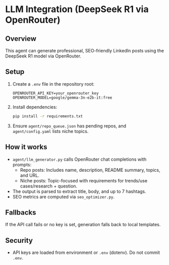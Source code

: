 # LLM Integration (DeepSeek R1 via OpenRouter)

## Overview
This agent can generate professional, SEO-friendly LinkedIn posts using the DeepSeek R1 model via OpenRouter.

## Setup
1. Create a `.env` file in the repository root:
   
   ```
   OPENROUTER_API_KEY=your_openrouter_key
   OPENROUTER_MODEL=google/gemma-3n-e2b-it:free
   ```

2. Install dependencies:
   
   ```bash
   pip install -r requirements.txt
   ```

3. Ensure `agent/repo_queue.json` has pending repos, and `agent/config.yaml` lists niche topics.

## How it works
- `agent/llm_generator.py` calls OpenRouter chat completions with prompts:
  - Repo posts: Includes name, description, README summary, topics, and URL.
  - Niche posts: Topic-focused with requirements for trends/use cases/research + question.
- The output is parsed to extract title, body, and up to 7 hashtags.
- SEO metrics are computed via `seo_optimizer.py`.

## Fallbacks
If the API call fails or no key is set, generation falls back to local templates.

## Security
- API keys are loaded from environment or `.env` (dotenv). Do not commit `.env`.
